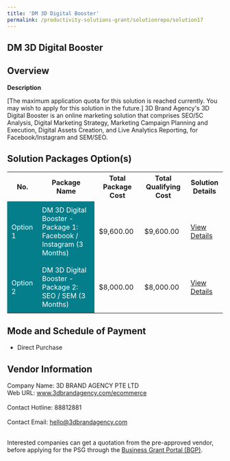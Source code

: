 ```yaml
---
title: 'DM 3D Digital Booster'
permalink: /productivity-solutions-grant/solutionrepo/solution17
---
```


## DM 3D Digital Booster

## Overview

**Description**

[The maximum application quota for this solution is reached currently. You may wish to apply for this solution in the future.]  3D Brand Agency's 3D Digital Booster is an online marketing solution that comprises SEO/5C Analysis, Digital Marketing Strategy, Marketing Campaign Planning and Execution, Digital Assets Creation, and Live Analytics Reporting, for Facebook/Instagram and SEM/SEO.  

## Solution Packages Option(s)

<table>
<tr>
<th><b>No.</b></th>
<th><b>Package Name</b></th>
<th><b>Total Package Cost</b></th>
<th><b>Total Qualifying Cost</b></th>
<th><b>Solution Details</b></th>
</tr>
<tr>
<td style='padding: 10px; background-color: #037E8A; color: #FFFFFF;'>Option 1</td>
<td style='padding: 10px; background-color: #037E8A; color: #FFFFFF;'>DM 3D Digital Booster - Package 1: Facebook / Instagram (3 Months)</td>
<td style='padding: 10px;'>$9,600.00</td>
<td style='padding: 10px;'>$9,600.00</td>
<td style='padding: 10px;'><a href='/images/psg/DM_3D_BRAND_AGENCY_20210423_Desensitised_Annex_3_Part_12.pdf' target='_blank'>View Details</a></td>
</tr>
<tr>
<td style='padding: 10px; background-color: #037E8A; color: #FFFFFF;'>Option 2</td>
<td style='padding: 10px; background-color: #037E8A; color: #FFFFFF;'>DM 3D Digital Booster - Package 2: SEO / SEM (3 Months)</td>
<td style='padding: 10px;'>$8,000.00</td>
<td style='padding: 10px;'>$8,000.00</td>
<td style='padding: 10px;'><a href='/images/psg/DM_3D_BRAND_AGENCY_20210423_Desensitised_Annex_3_Part_34.pdf' target='_blank'>View Details</a></td>
</tr>
</table>

## Mode and Schedule of Payment

 - Direct Purchase

## Vendor Information

 Company Name: 3D BRAND AGENCY PTE LTD<br>Web URL: www.3dbrandagency.com/ecommerce <br><br>Contact Hotline: 88812881 <br><br>Contact Email: hello@3dbrandagency.com <br><br>

Interested companies can get a quotation from the pre-approved vendor, before applying for the PSG through the <a href='https://www.businessgrants.gov.sg/' target='_blank' rel='noopener'>Business Grant Portal (BGP)</a>.

<script src="/jquery/resize-tables.js"></script>
